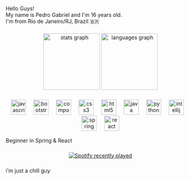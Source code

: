 ###

<p align="left">Hello Guys!<br>My name is Pedro Gabriel and I'm 16 years old.<br>I'm from Rio de Janeiro/RJ, Brazil 🇧🇷</p>

###

<div align="center">
  <img src="https://github-readme-stats.vercel.app/api?username=imPepoDev&hide_title=false&hide_rank=false&show_icons=true&include_all_commits=true&count_private=true&disable_animations=false&theme=dracula&locale=en&hide_border=false&order=1" height="150" alt="stats graph"  />
  <img src="https://github-readme-stats.vercel.app/api/top-langs?username=imPepoDev&locale=en&hide_title=false&layout=compact&card_width=320&langs_count=5&theme=dracula&hide_border=false&order=2" height="150" alt="languages graph"  />
</div>

###

 <!-- <img src="https://raw.githubusercontent.com/imPepoDev/imPepoDev/output/snake.svg" alt="Snake animation" /> -->
 <!-- ![Snake animation](https://github.com/imPepoDev/imPepoDev/blob/output/snake.svg) -->

###

<div align="center">
  <img src="https://cdn.jsdelivr.net/gh/devicons/devicon/icons/javascript/javascript-original.svg" height="40" alt="javascript logo"  />
  <img width="12" />
  <img src="https://cdn.jsdelivr.net/gh/devicons/devicon/icons/bootstrap/bootstrap-original.svg" height="40" alt="bootstrap logo"  />
  <img width="12" />
  <img src="https://cdn.jsdelivr.net/gh/devicons/devicon/icons/composer/composer-original.svg" height="40" alt="composer logo"  />
  <img width="12" />
  <img src="https://cdn.jsdelivr.net/gh/devicons/devicon/icons/css3/css3-original.svg" height="40" alt="css3 logo"  />
  <img width="12" />
  <img src="https://cdn.jsdelivr.net/gh/devicons/devicon/icons/html5/html5-original.svg" height="40" alt="html5 logo"  />
  <img width="12" />
  <img src="https://cdn.jsdelivr.net/gh/devicons/devicon/icons/java/java-original.svg" height="40" alt="java logo"  />
  <img width="12" />
  <img src="https://cdn.jsdelivr.net/gh/devicons/devicon/icons/python/python-original.svg" height="40" alt="python logo"  />
  <img width="12" />
  <img src="https://cdn.jsdelivr.net/gh/devicons/devicon/icons/intellij/intellij-original.svg" height="40" alt="intellij logo"  />
  <img width="12" />
  <img src="https://cdn.jsdelivr.net/gh/devicons/devicon/icons/spring/spring-original.svg" height="40" alt="spring logo"  />
  <img width="12" />
  <img src="https://cdn.jsdelivr.net/gh/devicons/devicon/icons/react/react-original.svg" height="40" alt="react logo"  />
</div>

<div align="center">
  <p align="left">Beginner in Spring & React</p>
</div>

###

<div align="center">
  <a href="https://open.spotify.com/user/31wzomk4nd6sucd3j2b7oyaiukiy">
    <img src="https://spotify-recently-played-readme.vercel.app/api?user=31wzomk4nd6sucd3j2b7oyaiukiy&count=5" alt="Spotify recently played"  />
  </a>
</div>

###

<p align="left">i'm just a chill guy</p>

###
